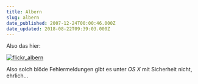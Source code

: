 ```yaml
---
title: Albern
slug: albern
date_published: 2007-12-24T00:00:46.000Z
date_updated: 2018-08-22T09:39:03.000Z
---
```


Also das hier:

[![flickr_albern](//picdump.thafaker.de/2007/12/flickr-albern-thumb.jpg)](http://picdump.thafaker.de/2007/12/flickr-albern.jpg)

Also solch blöde Fehlermeldungen gibt es unter *OS X* mit Sicherheit nicht, ehrlich...
